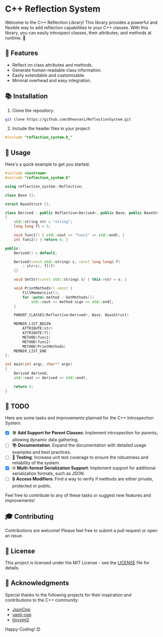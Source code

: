 ﻿# C++ Reflection System

Welcome to the C++ Reflection Library! This library provides a powerful and flexible way to add reflection capabilities to your C++ classes. With this library, you can easily introspect classes, their attributes, and methods at runtime. 🚀

## 🌟 Features

- Reflect on class attributes and methods.
- Generate human-readable class information.
- Easily extendable and customizable.
- Minimal overhead and easy integration.

## 📚 Installation

1. Clone the repository:

```sh
git clone https://github.com/Dheovani/ReflectionSystem.git
```

2. Include the header files in your project:

```cpp
#include "reflection_system.h_"
```

## 🚀 Usage
Here's a quick example to get you started:

```cpp
#include <iostream>
#include "reflection_system.h"

using reflection_system::Reflective;

class Base {};

struct BaseStruct {};

class Derived : public Reflective<Derived>, public Base, public BaseStruct
{
    std::string str = "string";
    long long fl = 5;

    void func1() { std::cout << "func1" << std::endl; }
    int func2() { return 0; }

public:
    Derived() = default;

    Derived(const std::string& s, const long long& f)
        : str(s), fl(f)
    {}

    void SetStr(const std::string& s) { this->str = s; }

    void PrintMethods() const {
        FillMemberList();
        for (auto& method : GetMethods())
            std::cout << method.sign << std::endl;
    }

    PARENT_CLASSES(Reflective<Derived>, Base, BaseStruct)

    MEMBER_LIST_BEGIN
        ATTRIBUTE(str)
        ATTRIBUTE(fl)
        METHOD(func1)
        METHOD(func2)
        METHOD(PrintMethods)
    MEMBER_LIST_END
};

int main(int argc, char** argv)
{
    Derived derived;
    std::cout << derived << std::endl;

    return 0;
}
```

## 📝 TODO

Here are some tasks and improvements planned for the C++ Introspection System:

- [x] 🛠️ **Add Support for Parent Classes**: Implement introspection for parents, allowing dynamic data gathering.
- [ ] 📚 **Documentation**: Expand the documentation with detailed usage examples and best practices.
- [ ] 🧪 **Testing**: Increase unit test coverage to ensure the robustness and reliability of the system.
- [x] 🌐 **Multi-format Serialization Support**: Implement support for additional serialization formats, such as JSON.
- [ ] 🔒 **Access Modifiers**: Find a way to verify if methods are either private, protected or public.

Feel free to contribute to any of these tasks or suggest new features and improvements!

## 🎓 Contributing
Contributions are welcome! Please feel free to submit a pull request or open an issue.

## 📄 License
This project is licensed under the MIT License - see the [LICENSE](LICENSE.txt) file for details.

## 🙏 Acknowledgments
Special thanks to the following projects for their inspiration and contributions to the C++ community:
- [JsonCpp](https://github.com/open-source-parsers/jsoncpp)
- [yaml-cpp](https://github.com/jbeder/yaml-cpp)
- [tinyxml2](https://github.com/leethomason/tinyxml2)

Happy Coding! 😊